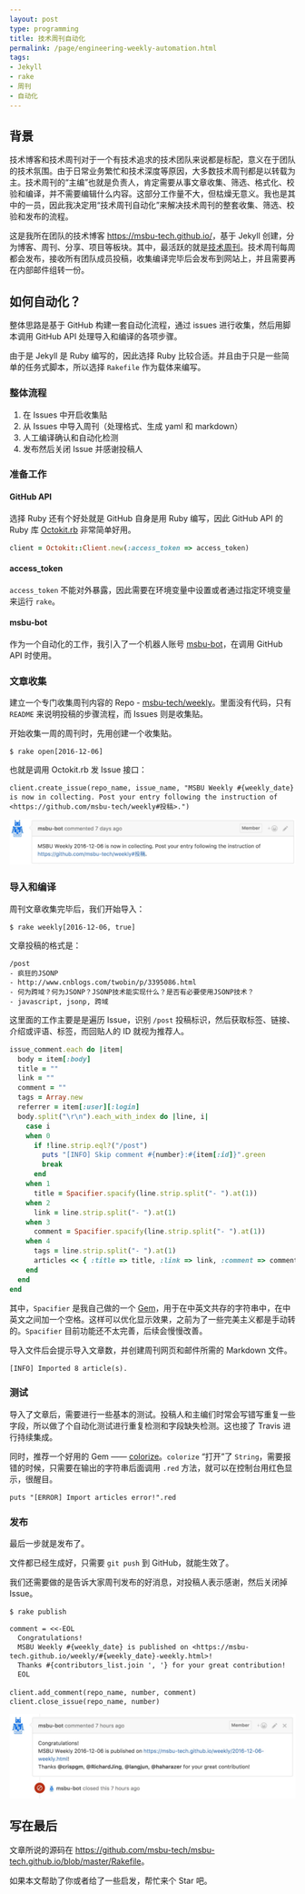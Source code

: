 ```yaml
---
layout: post
type: programming
title: 技术周刊自动化
permalink: /page/engineering-weekly-automation.html
tags:
- Jekyll
- rake
- 周刊
- 自动化
---
```


## 背景

技术博客和技术周刊对于一个有技术追求的技术团队来说都是标配，意义在于团队的技术氛围。由于日常业务繁忙和技术深度等原因，大多数技术周刊都是以转载为主。技术周刊的“主编”也就是负责人，肯定需要从事文章收集、筛选、格式化、校验和编译，并不需要编辑什么内容。这部分工作量不大，但枯燥无意义。我也是其中的一员，因此我决定用“技术周刊自动化”来解决技术周刊的整套收集、筛选、校验和发布的流程。

这是我所在团队的技术博客 <https://msbu-tech.github.io/>，基于 Jekyll 创建，分为博客、周刊、分享、项目等板块。其中，最活跃的就是[技术周刊](https://msbu-tech.github.io/weekly/)。技术周刊每周都会发布，接收所有团队成员投稿，收集编译完毕后会发布到网站上，并且需要再在内部邮件组转一份。

## 如何自动化？

整体思路是基于 GitHub 构建一套自动化流程，通过 issues 进行收集，然后用脚本调用 GitHub API 处理导入和编译的各项步骤。

由于是 Jekyll 是 Ruby 编写的，因此选择 Ruby 比较合适。并且由于只是一些简单的任务式脚本，所以选择 `Rakefile` 作为载体来编写。

### 整体流程

1. 在 Issues 中开启收集贴
2. 从 Issues 中导入周刊（处理格式、生成 yaml 和 markdown）
3. 人工编译确认和自动化检测
4. 发布然后关闭 Issue 并感谢投稿人

### 准备工作

#### GitHub API

选择 Ruby 还有个好处就是 GitHub 自身是用 Ruby 编写，因此 GitHub API 的 Ruby 库 [Octokit.rb](https://github.com/octokit/octokit.rb) 非常简单好用。

```ruby
client = Octokit::Client.new(:access_token => access_token)
```

#### access_token

`access_token` 不能对外暴露，因此需要在环境变量中设置或者通过指定环境变量来运行 `rake`。

#### msbu-bot

作为一个自动化的工作，我引入了一个机器人账号 [msbu-bot](https://github.com/msbu-bot/)，在调用 GitHub API 时使用。

### 文章收集

建立一个专门收集周刊内容的 Repo - [msbu-tech/weekly](https://github.com/msbu-tech/weekly)。里面没有代码，只有 `README` 来说明投稿的步骤流程，而 Issues 则是收集贴。

开始收集一周的周刊时，先用创建一个收集贴。

```
$ rake open[2016-12-06]
```

也就是调用 Octokit.rb 发 Issue 接口：

```
client.create_issue(repo_name, issue_name, "MSBU Weekly #{weekly_date} is now in collecting. Post your entry following the instruction of <https://github.com/msbu-tech/weekly#投稿>.")
```

![](/image/msbu-bot-open-issue.jpg)

### 导入和编译

周刊文章收集完毕后，我们开始导入：

```
$ rake weekly[2016-12-06, true]
```

文章投稿的格式是：

```
/post
- 疯狂的JSONP
- http://www.cnblogs.com/twobin/p/3395086.html
- 何为跨域？何为JSONP？JSONP技术能实现什么？是否有必要使用JSONP技术？
- javascript, jsonp, 跨域
```

这里面的工作主要是是遍历 Issue，识别 `/post` 投稿标识，然后获取标签、链接、介绍或评语、标签，而回贴人的 ID 就视为推荐人。

```ruby
issue_comment.each do |item|
  body = item[:body]
  title = ""
  link = ""
  comment = ""
  tags = Array.new
  referrer = item[:user][:login]
  body.split("\r\n").each_with_index do |line, i|
    case i
    when 0
      if !line.strip.eql?("/post")
        puts "[INFO] Skip comment #{number}:#{item[:id]}".green
        break
      end
    when 1
      title = Spacifier.spacify(line.strip.split("- ").at(1))
    when 2
      link = line.strip.split("- ").at(1)
    when 3
      comment = Spacifier.spacify(line.strip.split("- ").at(1))
    when 4
      tags = line.strip.split("- ").at(1)
      articles << { :title => title, :link => link, :comment => comment, :tags => tags, :referrer => referrer }
    end
  end
end
```

其中，`Spacifier` 是我自己做的一个 [Gem](https://github.com/crispgm/spacifier)，用于在中英文共存的字符串中，在中英文之间加一个空格。这样可以优化显示效果，之前为了一些完美主义都是手动转的。`Spacifier` 目前功能还不太完善，后续会慢慢改善。

导入文件后会提示导入文章数，并创建周刊网页和邮件所需的 Markdown 文件。

```
[INFO] Imported 8 article(s).
```

### 测试

导入了文章后，需要进行一些基本的测试。投稿人和主编们时常会写错写重复一些字段，所以做了个自动化测试进行重复检测和字段缺失检测。这也接了 Travis 进行持续集成。

同时，推荐一个好用的 Gem —— [colorize](https://github.com/fazibear/colorize)。`colorize` “打开”了 `String`，需要报错的时候，只需要在输出的字符串后面调用 `.red` 方法，就可以在控制台用红色显示，很醒目。

```
puts "[ERROR] Import articles error!".red
```

### 发布

最后一步就是发布了。

文件都已经生成好，只需要 `git push` 到 GitHub，就能生效了。

我们还需要做的是告诉大家周刊发布的好消息，对投稿人表示感谢，然后关闭掉 Issue。

```
$ rake publish
```

```
comment = <<-EOL
  Congratulations!
  MSBU Weekly #{weekly_date} is published on <https://msbu-tech.github.io/weekly/#{weekly_date}-weekly.html>!
  Thanks #{contributors_list.join ', '} for your great contribution!
  EOL

client.add_comment(repo_name, number, comment)
client.close_issue(repo_name, number)
```

![](/image/msbu-bot-say-thanks-and-close.jpg)

## 写在最后

文章所说的源码在 <https://github.com/msbu-tech/msbu-tech.github.io/blob/master/Rakefile>。

如果本文帮助了你或者给了一些启发，帮忙来个 Star 吧。
